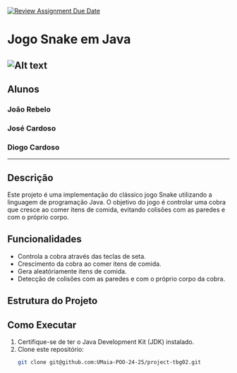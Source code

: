 [![Review Assignment Due Date](https://classroom.github.com/assets/deadline-readme-button-22041afd0340ce965d47ae6ef1cefeee28c7c493a6346c4f15d667ab976d596c.svg)](https://classroom.github.com/a/UfPX3NkQ)

# Jogo Snake em Java
![Alt text](https://i0.wp.com/tilcode.blog/wp-content/uploads/2019/04/Screen-Shot-2019-04-28-at-17.51.16.png?w=998&ssl=1)
----------------------------------------------------------------------------------------
## Alunos

### João Rebelo
### José Cardoso
### Diogo Cardoso
----------------------------------------------------------------------------------------
## Descrição
Este projeto é uma implementação do clássico jogo Snake utilizando a linguagem de programação Java. O objetivo do jogo é controlar uma cobra que cresce ao comer itens de comida, evitando colisões com as paredes e com o próprio corpo.

## Funcionalidades
- Controla a cobra através das teclas de seta.
- Crescimento da cobra ao comer itens de comida.
- Gera aleatóriamente itens de comida.
- Detecção de colisões com as paredes e com o próprio corpo da cobra.

## Estrutura do Projeto


## Como Executar
1. Certifique-se de ter o Java Development Kit (JDK) instalado.
2. Clone este repositório:
   ```bash
   git clone git@github.com:UMaia-POO-24-25/project-tbg02.git
